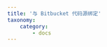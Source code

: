 ```yaml
---
title: '与 Bitbucket 代码源绑定'
taxonomy:
    category:
        - docs
---
```


<!-- 
BitBucket 的简单介绍

BitBucket 绑定流程的介绍和截图
DaoCloud GitHub 公有仓库提供了大量的开发示例代码，帮助用户快速上手，鼓励用户 Fork 这些项目。最后做一个链接，到写给开发者的例子这篇文章。
-->